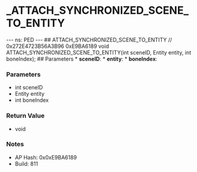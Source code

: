 # _ATTACH_SYNCHRONIZED_SCENE_TO_ENTITY

--- ns: PED --- ## ATTACH_SYNCHRONIZED_SCENE_TO_ENTITY  // 0x272E4723B56A3B96 0xE9BA6189 void ATTACH_SYNCHRONIZED_SCENE_TO_ENTITY(int sceneID, Entity entity, int boneIndex);   ## Parameters * **sceneID**: * **entity**: * **boneIndex**:

### Parameters
* int sceneID
* Entity entity
* int boneIndex

### Return Value
* void

### Notes
* AP Hash: 0x0xE9BA6189
* Build: 811

